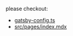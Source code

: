 please checkout:
- [gatsby-config.ts](./gatsby-config.ts)
- [src/pages/index.mdx](./src//pages/index.mdx)
